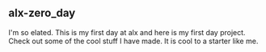 ## alx-zero_day ##

I'm so elated. This is my first day at alx and here is my first day project.
Check out some of the cool stuff I have made. It is cool to a starter like me.
